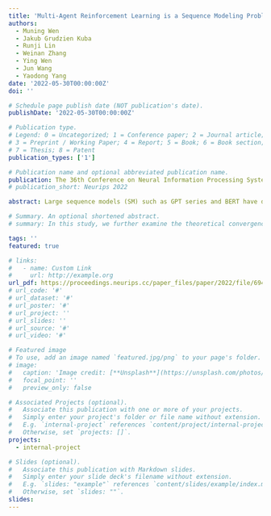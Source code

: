 ```yaml
---
title: 'Multi-Agent Reinforcement Learning is a Sequence Modeling Problem'
authors:
  - Muning Wen
  - Jakub Grudzien Kuba
  - Runji Lin
  - Weinan Zhang
  - Ying Wen
  - Jun Wang
  - Yaodong Yang
date: '2022-05-30T00:00:00Z'
doi: ''

# Schedule page publish date (NOT publication's date).
publishDate: '2022-05-30T00:00:00Z'

# Publication type.
# Legend: 0 = Uncategorized; 1 = Conference paper; 2 = Journal article;
# 3 = Preprint / Working Paper; 4 = Report; 5 = Book; 6 = Book section;
# 7 = Thesis; 8 = Patent
publication_types: ['1']

# Publication name and optional abbreviated publication name.
publication: The 36th Conference on Neural Information Processing Systems (NeurIPS 2022)
# publication_short: Neurips 2022

abstract: Large sequence models (SM) such as GPT series and BERT have displayed outstanding performance and generalization capabilities in natural language process, vision and recently reinforcement learning. A natural follow-up question is how to abstract multi-agent decision making also as an sequence modeling problem and benefit from the prosperous development of the SMs. In this paper, we introduce a novel architecture named Multi-Agent Transformer (MAT) that effectively casts cooperative multi-agent reinforcement learning (MARL) into SM problems wherein the objective is to map agents' observation sequences to agents' optimal action sequences. Our goal is to build the bridge between MARL and SMs so that the modeling power of modern sequence models can be unleashed for MARL. Central to our MAT is an encoder-decoder architecture which leverages the multi-agent advantage decomposition theorem to transform the joint policy search problem into a sequential decision making process; this renders only linear time complexity for multi-agent problems and, most importantly, endows MAT with monotonic performance improvement guarantee. Unlike prior arts such as Decision Transformer fit only pre-collected offline data, MAT is trained by online trial and error from the environment in an on-policy fashion. To validate MAT, we conduct extensive experiments on StarCraftII, Multi-Agent MuJoCo, Dexterous Hands Manipulation, and Google Research Football benchmarks. Results demonstrate that MAT achieves superior performance and data efficiency compared to strong baselines including MAPPO and HAPPO. Furthermore, we demonstrate that MAT is an excellent few-short learner on unseen tasks regardless of changes in the number of agents. See our project page at https://sites.google.com/view/multi-agent-transformer.

# Summary. An optional shortened abstract.
# summary: In this study, we further examine the theoretical convergence rate and sample complexity of such regret minimization-based double oracle methods, utilizing a unified framework called RegretMinimizing Double Oracle.

tags: ''
featured: true

# links:
#   - name: Custom Link
#     url: http://example.org
url_pdf: https://proceedings.neurips.cc/paper_files/paper/2022/file/69413f87e5a34897cd010ca698097d0a-Paper-Conference.pdf
# url_code: '#'
# url_dataset: '#'
# url_poster: '#'
# url_project: ''
# url_slides: ''
# url_source: '#'
# url_video: '#'

# Featured image
# To use, add an image named `featured.jpg/png` to your page's folder.
# image:
#   caption: 'Image credit: [**Unsplash**](https://unsplash.com/photos/pLCdAaMFLTE)'
#   focal_point: ''
#   preview_only: false

# Associated Projects (optional).
#   Associate this publication with one or more of your projects.
#   Simply enter your project's folder or file name without extension.
#   E.g. `internal-project` references `content/project/internal-project/index.md`.
#   Otherwise, set `projects: []`.
projects:
  - internal-project

# Slides (optional).
#   Associate this publication with Markdown slides.
#   Simply enter your slide deck's filename without extension.
#   E.g. `slides: "example"` references `content/slides/example/index.md`.
#   Otherwise, set `slides: ""`.
slides:
---
```

